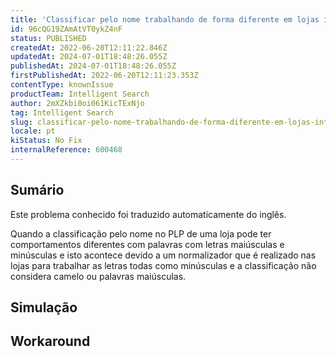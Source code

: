 ```yaml
---
title: 'Classificar pelo nome trabalhando de forma diferente em lojas integradas antes de uma data'
id: 96cQG19ZAmAtVT0ykZ4nF
status: PUBLISHED
createdAt: 2022-06-20T12:11:22.846Z
updatedAt: 2024-07-01T18:48:26.055Z
publishedAt: 2024-07-01T18:48:26.055Z
firstPublishedAt: 2022-06-20T12:11:23.353Z
contentType: knownIssue
productTeam: Intelligent Search
author: 2mXZkbi0oi061KicTExNjo
tag: Intelligent Search
slug: classificar-pelo-nome-trabalhando-de-forma-diferente-em-lojas-integradas-antes-de-uma-data
locale: pt
kiStatus: No Fix
internalReference: 600468
---
```


## Sumário

<div class="alert alert-info">
  <p>Este problema conhecido foi traduzido automaticamente do inglês.</p>
</div>


Quando a classificação pelo nome no PLP de uma loja pode ter comportamentos diferentes com palavras com letras maiúsculas e minúsculas e isto acontece devido a um normalizador que é realizado nas lojas para trabalhar as letras todas como minúsculas e a classificação não considera camelo ou palavras maiúsculas.



## Simulação



## Workaround



